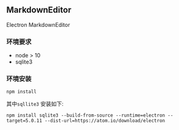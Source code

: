 ## MarkdownEditor

Electron MarkdownEditor

### 环境要求

- node > 10
- sqlite3

### 环境安装

```
npm install
```

其中`sqllite3` 安装如下:

```
npm install sqlite3 --build-from-source --runtime=electron --target=5.0.11 --dist-url=https://atom.io/download/electron
```
